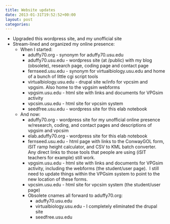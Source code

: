 ```yaml
---
title: Website updates
date: 2013-01-31T19:52:52+00:00
layout: post
categories:
---
```

  * Upgraded this wordpress site, and my unofficial site
  * Stream-lined and organized my online presence:
      * When I started:
          * aduffy70.org - synonym for aduffy70.usu.edu
          * aduffy70.usu.edu - wordpress site (at /public) with my blog (obsolete), research page, coding page and contact page
          * fernseed.usu.edu - synonym for virtualbiology.usu.edu and home of a bunch of little cgi script tools
          * virtualbiology.usu.edu - drupal site w/info for vpcsim and vpgsim. Also home to the vpgsim webforms
          * vpgsim.usu.edu - html site with links and documents for VPGsim activity
          * vpcsim.usu.edu - html site for vpcsim system
          * seedfree.usu.edu - wordpress site for this elab notebook
      * And now:
          * aduffy70.org - wordpress site for my unofficial online presence w/research, coding, and contact pages and descriptions of vpgsim and vpcsim
          * elab.aduffy70.org - wordpress site for this elab notebook
          * fernseed.usu.edu - html page with links to the ConwayGOL form, iSIT ramp height calculator, and CSV to KML batch converter.  Any direct links to those tools that people are using (iSIT teachers for example) still work.
          * vpgsim.usu.edu - html site with links and documents for VPGsim activity, including the webforms (the student/user page).  I still need to update things within the VPGsim system to point to the new location of these forms.
          * vpcsim.usu.edu - html site for vpcsim system (the student/user page)
          * Obsolete cnames all forward to aduffy70.org:
              * aduffy70.usu.edu
              * virtualbiology.usu.edu - I completely eliminated the drupal site
              * seedfree.usu.edu
